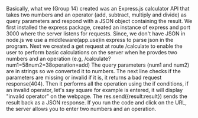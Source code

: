 Basically, what we (Group 14) created was an Express.js calculator API that takes two numbers and an operator (add, subtract, multiply and divide) as
query parameters and respond with a JSON object containing the result.
We first installed the express package, created an instance of express and port 3000 where the server listens for requests.
Since, we don't have JSON in node.js we use a middleware(app.use)in express to parse json in the program.
Next we created a get request at  route /calculate to enable the user to perform basic calculations on the server when he provdes two numbers and an operation (e.g, /calculate?num1=58num2=38operation=add) 
The query parameters (num1 and num2) are in strings so we converted it to numbers.  The next line checks if the parameters are missing or invalid if it is, it returns a bad request response(404).
Then it performs all the operation using the if conditions, if an invalid operator, let's say square for example is entered, it will display "invalid operator" on the webpage.
The res.send({result:result}) sends the result back as a JSON response.
If you run the code and click on the URL, the server allows you to enter two numbers and an operation.
